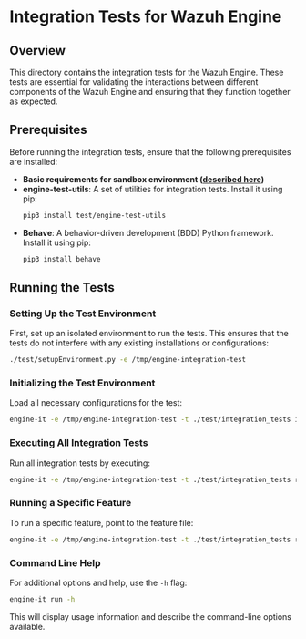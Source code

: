 # Integration Tests for Wazuh Engine

## Overview

This directory contains the integration tests for the Wazuh Engine. These tests are essential for validating the interactions between different components of the Wazuh Engine and ensuring that they function together as expected.

## Prerequisites

Before running the integration tests, ensure that the following prerequisites are installed:

- **Basic requirements for sandbox environment  ([described here](../README.md#prerequisites))**
- **engine-test-utils**: A set of utilities for integration tests. Install it using pip:
  ```bash
  pip3 install test/engine-test-utils
  ```
- **Behave**: A behavior-driven development (BDD) Python framework. Install it using pip:
  ```bash
  pip3 install behave
  ```

## Running the Tests



### Setting Up the Test Environment

First, set up an isolated environment to run the tests. This ensures that the tests do not interfere with any existing installations or configurations:

```bash
./test/setupEnvironment.py -e /tmp/engine-integration-test
```

### Initializing the Test Environment

Load all necessary configurations for the test:

```bash
engine-it -e /tmp/engine-integration-test -t ./test/integration_tests init -b ./build/main
```

### Executing All Integration Tests

Run all integration tests by executing:

```bash
engine-it -e /tmp/engine-integration-test -t ./test/integration_tests run
```

### Running a Specific Feature

To run a specific feature, point to the feature file:

```bash
engine-it -e /tmp/engine-integration-test -t ./test/integration_tests run -f test/integration_tests/catalog/api.feature
```

### Command Line Help

For additional options and help, use the `-h` flag:

```bash
engine-it run -h
```

This will display usage information and describe the command-line options available.
